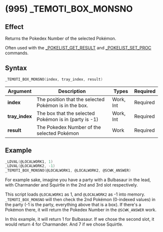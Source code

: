 # (995) _TEMOTI_BOX_MONSNO

## Effect

Returns the Pokedex Number of the selected Pokémon.

Often used with the [_POKELIST_GET_RESULT](./267-pokelist-get-result.md) and [_POKELIST_SET_PROC](./264-pokelist-set-proc.md) commands.

## Syntax

```c
_TEMOTI_BOX_MONSNO(index, tray_index, result)
```

| Argument | Description | Types | Required |
| - | - | - | - |
| **index** | The position that the selected Pokémon is in the box. | Work, Int | Required |
| **tray_index** | The box that the selected Pokémon is in (party is -1) | Work, Int | Required |
| **result** | The Pokedex Number of the selected Pokémon | Work | Required |

## Example

```c
_LDVAL(@LOCALWORK1, 1)
_LDVAL(@LOCALWORK2, -1)
_TEMOTI_BOX_MONSNO(@LOCALWORK1, @LOCALWORK2, @SCWK_ANSWER)
```

For example sake, imagine you have a party with a Bulbasaur in the lead, with Charmander and Squirtle in the 2nd and 3rd slot respectively.

This script loads `@LOCALWORK1` as 1, and `@LOCALWORK2` as -1 into memory. `_TEMOTI_BOX_MONSNO` will then check the 2nd Pokémon (0-indexed values) in the party (-1 is the party, everything above that is a box). If there's a Pokémon there, it will return the Pokedex Number in the `@SCWK_ANSWER` work.

In this example, it will return 1 for Bulbasaur. If we chose the second slot, it would return 4 for Charmander. And 7 if we chose Squirtle.

<!-- :::info
FOR LUMINESCENT PLATINUM ONLY:

If you are working with a Pokémon that has different forms like Rotom or Wormadam, you'll also want to use the [_TEMOTI_BOX_FORMNO](./1237-temoti-box-formno.md) command.
::: -->
